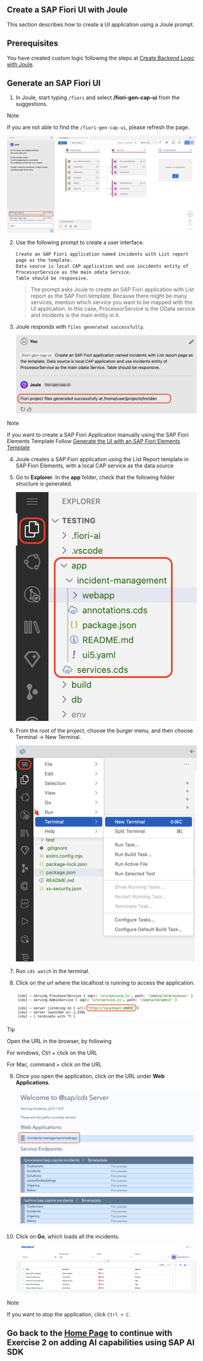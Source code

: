 ## Create a SAP Fiori UI with Joule

This section describes how to create a UI application using a Joule prompt.

## Prerequisites

You have created custom logic following the steps at [Create Backend Logic with Joule](custom-logic.md).

## Generate an SAP Fiori UI

1. In Joule, start typing ```/fiori``` and select **/fiori-gen-cap-ui** from the suggestions.

> [!Note]
> If you are not able to find the `/fiori-gen-cap-ui`, please refresh the page.

![fiori-ui](../../build-code/images/fiori-ui/ui_suggestion.png)

2. Use the following prompt to create a user interface.

    ```
    Create an SAP Fiori application named incidents with List report page as the template.
    Data source is local CAP application and use incidents entity of ProcessorService as the main odata Service.
    Table should be responsive.
    ```

    > The prompt asks Joule to create an SAP Fiori application with List report as the SAP Fiori template. Because there might be many services, mention which service you want to be mapped with the UI application. In this case, ProcessorService is the OData service and incidents is the main entity in it. 

3. Joule responds with `files generated successfully`.

    ![ui-generated-msg](../../build-code/images/newprompts/fiori.png)

> [!Note]
> If you want to create a SAP Fiori Application manually using the SAP Fiori Elements Template
> Follow [Generate the UI with an SAP Fiori Elements Template](../../build-code/document/generate-ui.md)

4. Joule creates a  SAP Fiori application using the List Report template in SAP Fiori Elements, with a local CAP  service as the data source

5. Go to **Explorer**. In the **app** folder, check that the following folder structure is generated.

    ![fiori-ui](../../build-code/images/fiori-ui/app_folder.png)

6. From the root of the project, choose the burger menu, and then choose Terminal → New Terminal.

    ![prereq](../images/extend-service/open-terminal.png) 

7. Run `cds watch` in the terminal.

8. Click on the url where the localhost is running to access the application.

    ![terminal](../images/extend-service/localhost.png)

> [!Tip]
> Open the URL in the browser, by following
>
> For windows, Ctrl + click on the URL
>
> For Mac, command + click on the URL

9. Once you open the application, click on the URL under **Web Applications**.

    ![webapp](../images/teste2e/open-webapp.png)

10. Click on **Go**, which loads all the incidents.

    ![testing](../images/teste2e/go.png)

> [!Note]
> If you want to stop the application, click `Ctrl + C`.

## Go back to the [Home Page](../../build-code-with-ai-capability/README.md#exercise-2-add-ai-capabilities-using-sap-ai-sdk) to continue with Exercise 2 on adding AI capabilities using SAP AI SDK
